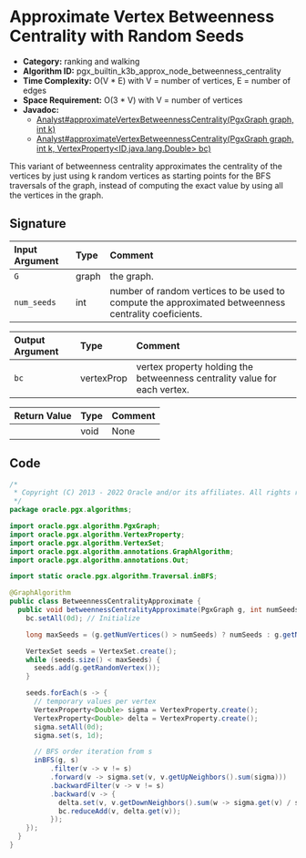 # Approximate Vertex Betweenness Centrality with Random Seeds

- **Category:** ranking and walking
- **Algorithm ID:** pgx_builtin_k3b_approx_node_betweenness_centrality
- **Time Complexity:** O(V * E) with V = number of vertices, E = number of edges
- **Space Requirement:** O(3 * V) with V = number of vertices
- **Javadoc:** 
  - [Analyst#approximateVertexBetweennessCentrality(PgxGraph graph, int k)](https://docs.oracle.com/en/database/oracle/property-graph/22.3/spgjv/oracle/pgx/api/Analyst.html#approximateVertexBetweennessCentrality-oracle.pgx.api.PgxGraph-int-)
  - [Analyst#approximateVertexBetweennessCentrality(PgxGraph graph, int k, VertexProperty<ID,java.lang.Double> bc)](https://docs.oracle.com/en/database/oracle/property-graph/22.3/spgjv/oracle/pgx/api/Analyst.html#approximateVertexBetweennessCentrality-oracle.pgx.api.PgxGraph-int-oracle.pgx.api.VertexProperty-)

This variant of betweenness centrality approximates the centrality of the vertices by just using k random vertices as starting points for the BFS traversals of the graph, instead of computing the exact value by using all the vertices in the graph.


## Signature

| Input Argument | Type | Comment |
| :--- | :--- | :--- |
| `G` | graph | the graph. |
| `num_seeds` | int | number of random vertices to be used to compute the approximated betweenness centrality coeficients. |

| Output Argument | Type | Comment |
| :--- | :--- | :--- |
| `bc` | vertexProp<double> | vertex property holding the betweenness centrality value for each vertex. |

| Return Value | Type | Comment |
| :--- | :--- | :--- |
| | void | None |

## Code

```java
/*
 * Copyright (C) 2013 - 2022 Oracle and/or its affiliates. All rights reserved.
 */
package oracle.pgx.algorithms;

import oracle.pgx.algorithm.PgxGraph;
import oracle.pgx.algorithm.VertexProperty;
import oracle.pgx.algorithm.VertexSet;
import oracle.pgx.algorithm.annotations.GraphAlgorithm;
import oracle.pgx.algorithm.annotations.Out;

import static oracle.pgx.algorithm.Traversal.inBFS;

@GraphAlgorithm
public class BetweennessCentralityApproximate {
  public void betweennessCentralityApproximate(PgxGraph g, int numSeeds, @Out VertexProperty<Double> bc) {
    bc.setAll(0d); // Initialize

    long maxSeeds = (g.getNumVertices() > numSeeds) ? numSeeds : g.getNumVertices();

    VertexSet seeds = VertexSet.create();
    while (seeds.size() < maxSeeds) {
      seeds.add(g.getRandomVertex());
    }

    seeds.forEach(s -> {
      // temporary values per vertex
      VertexProperty<Double> sigma = VertexProperty.create();
      VertexProperty<Double> delta = VertexProperty.create();
      sigma.setAll(0d);
      sigma.set(s, 1d);

      // BFS order iteration from s
      inBFS(g, s)
          .filter(v -> v != s)
          .forward(v -> sigma.set(v, v.getUpNeighbors().sum(sigma)))
          .backwardFilter(v -> v != s)
          .backward(v -> {
            delta.set(v, v.getDownNeighbors().sum(w -> sigma.get(v) / sigma.get(w) * (1 + delta.get(w))));
            bc.reduceAdd(v, delta.get(v));
          });
    });
  }
}
```
